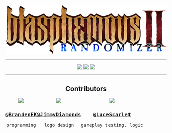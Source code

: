 <p align="center">
  <!-- Logo created by Jimmy Diamonds -->
  <img src="logo.png">
</p>

---

<p align="center">
  <img src="https://img.shields.io/github/v/release/BrandenEK/BlasII.Randomizer">
  <img src="https://img.shields.io/github/last-commit/BrandenEK/BlasII.Randomizer?color=important">
  <img src="https://img.shields.io/github/downloads/BrandenEK/BlasII.Randomizer/total?color=success">
</p>

---

<h2 align="center">
  Contributors
</h2>

<div align="center" style="display: flex">
    <!-- Damocles -->
    <kbd><div>
      <img src="https://images.weserv.nl/?url=github.com/BrandenEK.png?v=4&w=80&h=80&fit=cover&mask=circle" />
      <span>
        <h3><a href="https://github.com/BrandenEK">@BrandenEK</a></h3>
        <p>programming</p>
      </span>
    </div></kbd>
    <!-- Jimmy Diamonds -->
    <kbd><div>
      <img src="https://images.weserv.nl/?url=github.com/JimmyDiamonds.png?v=4&w=80&h=80&fit=cover&mask=circle" />
      <span>
        <h3><a href="https://github.com/JimmyDiamonds">@JimmyDiamonds</a></h3>
        <p>logo design</p>
      </span>
    </div></kbd>
    <!-- Luce Scarlet -->
    <kbd><div>
      <img src="https://images.weserv.nl/?url=github.com/LuceScarlet.png?v=4&w=80&h=80&fit=cover&mask=circle" />
      <span>
        <h3><a href="https://github.com/LuceScarlet">@LuceScarlet</a></h3>
        <p>gameplay testing, logic</p>
      </span>
    </div></kbd>
</div>
